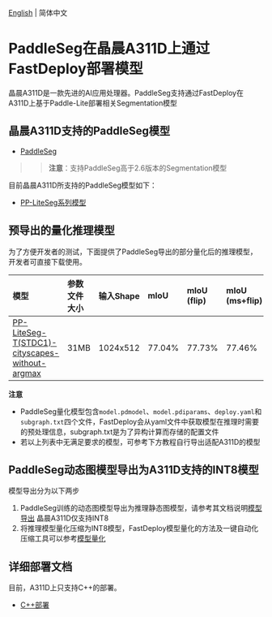 [English](README.md) | 简体中文

# PaddleSeg在晶晨A311D上通过FastDeploy部署模型
晶晨A311D是一款先进的AI应用处理器。PaddleSeg支持通过FastDeploy在A311D上基于Paddle-Lite部署相关Segmentation模型

## 晶晨A311D支持的PaddleSeg模型

- [PaddleSeg](https://github.com/PaddlePaddle/PaddleSeg)
>> **注意**：支持PaddleSeg高于2.6版本的Segmentation模型

目前晶晨A311D所支持的PaddleSeg模型如下：
- [PP-LiteSeg系列模型](https://github.com/PaddlePaddle/PaddleSeg/blob/develop/configs/pp_liteseg/README.md)

## 预导出的量化推理模型
为了方便开发者的测试，下面提供了PaddleSeg导出的部分量化后的推理模型，开发者可直接下载使用。

| 模型                              | 参数文件大小    |输入Shape |  mIoU | mIoU (flip) | mIoU (ms+flip) |
|:---------------------------------------------------------------- |:----- |:----- | :----- | :----- | :----- |
| [PP-LiteSeg-T(STDC1)-cityscapes-without-argmax](https://bj.bcebos.com/fastdeploy/models/rk1/ppliteseg.tar.gz)| 31MB  | 1024x512 | 77.04% | 77.73% | 77.46% |
**注意**
- PaddleSeg量化模型包含`model.pdmodel`、`model.pdiparams`、`deploy.yaml`和`subgraph.txt`四个文件，FastDeploy会从yaml文件中获取模型在推理时需要的预处理信息，subgraph.txt是为了异构计算而存储的配置文件
- 若以上列表中无满足要求的模型，可参考下方教程自行导出适配A311D的模型

## PaddleSeg动态图模型导出为A311D支持的INT8模型
模型导出分为以下两步
1. PaddleSeg训练的动态图模型导出为推理静态图模型，请参考其文档说明[模型导出](https://github.com/PaddlePaddle/PaddleSeg/blob/develop/docs/model_export_cn.md)
晶晨A311D仅支持INT8
2. 将推理模型量化压缩为INT8模型，FastDeploy模型量化的方法及一键自动化压缩工具可以参考[模型量化](../../../quantize/README.md)

## 详细部署文档

目前，A311D上只支持C++的部署。

- [C++部署](cpp)
